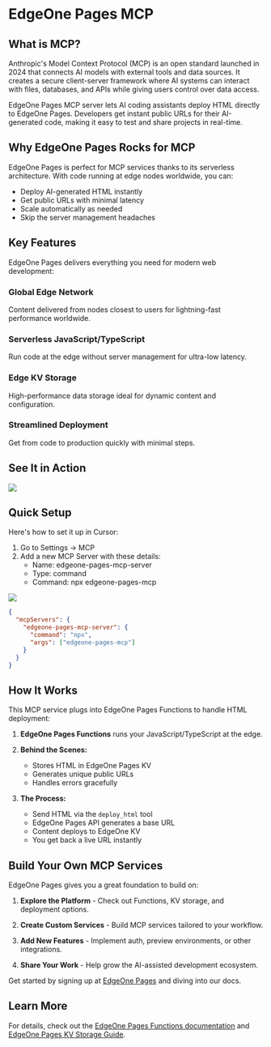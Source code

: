 # EdgeOne Pages MCP

## What is MCP?

Anthropic's Model Context Protocol (MCP) is an open standard launched in 2024 that connects AI models with external tools and data sources. It creates a secure client-server framework where AI systems can interact with files, databases, and APIs while giving users control over data access.

EdgeOne Pages MCP server lets AI coding assistants deploy HTML directly to EdgeOne Pages. Developers get instant public URLs for their AI-generated code, making it easy to test and share projects in real-time.

## Why EdgeOne Pages Rocks for MCP

EdgeOne Pages is perfect for MCP services thanks to its serverless architecture. With code running at edge nodes worldwide, you can:

* Deploy AI-generated HTML instantly
* Get public URLs with minimal latency
* Scale automatically as needed
* Skip the server management headaches

## Key Features

EdgeOne Pages delivers everything you need for modern web development:

### Global Edge Network

Content delivered from nodes closest to users for lightning-fast performance worldwide.

### Serverless JavaScript/TypeScript

Run code at the edge without server management for ultra-low latency.

### Edge KV Storage

High-performance data storage ideal for dynamic content and configuration.

### Streamlined Deployment

Get from code to production quickly with minimal steps.

## See It in Action

![](https://cloudcache.tencent-cloud.com/qcloud/ui/static/static_source_business/04ff9814-bcd3-442c-a2d0-eefd4ee1b13c.gif)

## Quick Setup

Here's how to set it up in Cursor:

1. Go to Settings → MCP
2. Add a new MCP Server with these details:
   * Name: edgeone-pages-mcp-server
   * Type: command
   * Command: npx edgeone-pages-mcp

![](https://write-document-release-1258344699.cos.ap-guangzhou.myqcloud.com/100026466949%2F3113c4ad09f211f0a6d15254007c27c5.png)

```json
{
  "mcpServers": {
    "edgeone-pages-mcp-server": {
      "command": "npx",
      "args": ["edgeone-pages-mcp"]
    }
  }
}
```

## How It Works

This MCP service plugs into EdgeOne Pages Functions to handle HTML deployment:

1. **EdgeOne Pages Functions** runs your JavaScript/TypeScript at the edge.

2. **Behind the Scenes:** 
   - Stores HTML in EdgeOne Pages KV
   - Generates unique public URLs
   - Handles errors gracefully

3. **The Process:** 
   - Send HTML via the `deploy_html` tool
   - EdgeOne Pages API generates a base URL
   - Content deploys to EdgeOne KV
   - You get back a live URL instantly

## Build Your Own MCP Services

EdgeOne Pages gives you a great foundation to build on:

1. **Explore the Platform** - Check out Functions, KV storage, and deployment options.

2. **Create Custom Services** - Build MCP services tailored to your workflow.

3. **Add New Features** - Implement auth, preview environments, or other integrations.

4. **Share Your Work** - Help grow the AI-assisted development ecosystem.

Get started by signing up at [EdgeOne Pages](https://edgeone.ai/products/pages) and diving into our docs.

## Learn More

For details, check out the [EdgeOne Pages Functions documentation](https://edgeone.ai/document/162227908259442688) and [EdgeOne Pages KV Storage Guide](https://edgeone.ai/document/162227803822321664).
